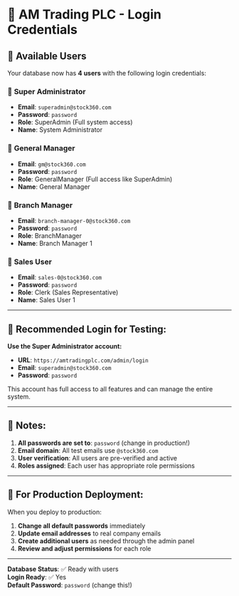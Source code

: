 # 🔐 AM Trading PLC - Login Credentials

## 👥 Available Users

Your database now has **4 users** with the following login credentials:

### 🔑 **Super Administrator**
- **Email**: `superadmin@stock360.com`
- **Password**: `password`
- **Role**: SuperAdmin (Full system access)
- **Name**: System Administrator

### 🔑 **General Manager**
- **Email**: `gm@stock360.com`
- **Password**: `password`
- **Role**: GeneralManager (Full access like SuperAdmin)
- **Name**: General Manager

### 🔑 **Branch Manager**
- **Email**: `branch-manager-0@stock360.com`
- **Password**: `password`
- **Role**: BranchManager
- **Name**: Branch Manager 1

### 🔑 **Sales User**
- **Email**: `sales-0@stock360.com`
- **Password**: `password`
- **Role**: Clerk (Sales Representative)
- **Name**: Sales User 1

---

## 🚀 **Recommended Login for Testing:**

**Use the Super Administrator account:**
- **URL**: `https://amtradingplc.com/admin/login`
- **Email**: `superadmin@stock360.com`
- **Password**: `password`

This account has full access to all features and can manage the entire system.

---

## 📝 **Notes:**

1. **All passwords are set to**: `password` (change in production!)
2. **Email domain**: All test emails use `@stock360.com`
3. **User verification**: All users are pre-verified and active
4. **Roles assigned**: Each user has appropriate role permissions

---

## 🔧 **For Production Deployment:**

When you deploy to production:
1. **Change all default passwords** immediately
2. **Update email addresses** to real company emails
3. **Create additional users** as needed through the admin panel
4. **Review and adjust permissions** for each role

---

**Database Status**: ✅ Ready with users  
**Login Ready**: ✅ Yes  
**Default Password**: `password` (change this!) 